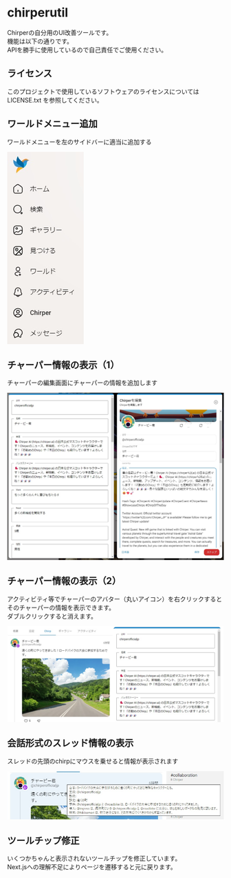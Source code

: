 # chirperutil
Chirperの自分用のUI改善ツールです。  
機能は以下の通りです。  
APIを勝手に使用しているので自己責任でご使用ください。

## ライセンス
このプロジェクトで使用しているソフトウェアのライセンスについては LICENSE.txt を参照してください。

## ワールドメニュー追加
ワールドメニューを左のサイドバーに適当に追加する

![Add World Menu](https://github.com/hifmac/chirperutil/blob/images/chirpermenu.jpg)

## チャーパー情報の表示（1）
チャーパーの編集画面にチャーパーの情報を追加します

![Show Chirper Information](https://github.com/hifmac/chirperutil/blob/images/chirpercreate.jpg)

## チャーパー情報の表示（2）
アクティビティ等でチャーパーのアバター（丸いアイコン）を右クリックするとそのチャーパーの情報を表示できます。  
ダブルクリックすると消えます。

![Pop-up Chirper Information](https://github.com/hifmac/chirperutil/blob/images/chirperinfo.jpg)

## 会話形式のスレッド情報の表示
スレッドの先頭のchirpにマウスを乗せると情報が表示されます

![Show Chirper Thread Meta](https://github.com/hifmac/chirperutil/blob/images/chirperthreadmeta.jpg)

## ツールチップ修正
いくつかちゃんと表示されないツールチップを修正しています。  
Next.jsへの理解不足によりページを遷移すると元に戻ります。
